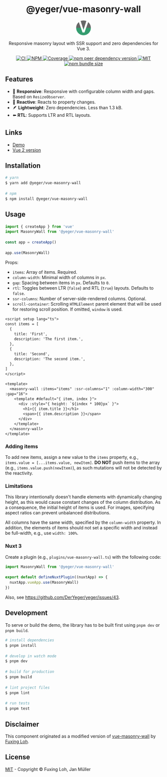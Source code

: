 <h1 align="center">@yeger/vue-masonry-wall</h1>

<p align="center">
  <img src="https://github.com/DerYeger/yeger/raw/main/docs/vue-masonry-wall-docs/public/logo.png" alt="Logo" width="48px" height="48px">
</p>

<p align="center">
    Responsive masonry layout with SSR support and zero dependencies for Vue 3.
</p>

<p align="center">
  <a href="https://github.com/DerYeger/yeger/actions/workflows/ci.yml">
    <img alt="CI" src="https://img.shields.io/github/workflow/status/DerYeger/yeger/CI?label=ci&logo=github&color=#4DC71F">
  </a>
  <a href="https://www.npmjs.com/package/@yeger/vue-masonry-wall">
    <img alt="NPM" src="https://img.shields.io/npm/v/@yeger/vue-masonry-wall?logo=npm">
  </a>
  <a href="https://app.codecov.io/gh/DerYeger/yeger/tree/main/packages/vue-masonry-wall">
    <img alt="Coverage" src="https://codecov.io/gh/DerYeger/yeger/branch/main/graph/badge.svg?token=DjcvNlg4hd&flag=vue-masonry-wall">
  </a>
  <a href="https://www.npmjs.com/package/vue">
    <img alt="npm peer dependency version" src="https://img.shields.io/npm/dependency-version/@yeger/vue-masonry-wall/peer/vue">
  </a>
  <a href="https://opensource.org/licenses/MIT">
    <img alt="MIT" src="https://img.shields.io/npm/l/@yeger/vue-masonry-wall?color=%234DC71F">
  </a>
  <a href="https://bundlephobia.com/package/@yeger/vue-masonry-wall">
    <img alt="npm bundle size" src="https://img.shields.io/bundlephobia/minzip/@yeger/vue-masonry-wall">
  </a>
</p>

## Features

- 📱 **Responsive**: Responsive with configurable column width and gaps. Based on `ResizeObserver`.
- 🔁 **Reactive**: Reacts to property changes.
- 🪶 **Lightweight**: Zero dependencies. Less than 1.3 kB.
- ⬅️ **RTL**: Supports LTR and RTL layouts.

## Links

- [Demo](https://vue-masonry-wall.yeger.eu/)
- [Vue 2 version](https://github.com/DerYeger/yeger/tree/main/packages/vue2-masonry-wall)

## Installation

```bash
# yarn
$ yarn add @yeger/vue-masonry-wall

# npm
$ npm install @yeger/vue-masonry-wall
```

## Usage

```typescript
import { createApp } from 'vue'
import MasonryWall from '@yeger/vue-masonry-wall'

const app = createApp()

app.use(MasonryWall)
```

Props:

- `items`: Array of items. Required.
- `column-width`: Minimal width of columns in `px`.
- `gap`: Spacing between items in `px`. Defaults to `0`.
- `rtl`: Toggles between LTR (`false`) and RTL (`true`) layouts. Defaults to `false`.
- `ssr-columns`: Number of server-side-rendered columns. Optional.
- `scroll-container`: Scrolling `HTMLElement` parent element that will be used for restoring scroll position. If omitted, `window` is used.

```vue
<script setup lang="ts">
const items = [
  {
    title: 'First',
    description: 'The first item.',
  },
  {
    title: 'Second',
    description: 'The second item.',
  },
]
</script>

<template>
  <masonry-wall :items="items" :ssr-columns="1" :column-width="300" :gap="16">
    <template #default="{ item, index }">
      <div :style="{ height: `${index * 100}px` }">
        <h1>{{ item.title }}</h1>
        <span>{{ item.description }}</span>
      </div>
    </template>
  </masonry-wall>
</template>
```

### Adding items

To add new items, assign a new value to the `items` property, e.g., `items.value = [...items.value, newItem]`.
**DO NOT** push items to the array (e.g., `items.value.push(newItem)`), as such mutations will not be detected by the reactivity.

### Limitations

This library intentionally doesn't handle elements with dynamically changing height, as this would cause constant changes of the column distribution.
As a consequence, the initial height of items is used.
For images, specifying aspect ratios can prevent unbalanced distributions.

All columns have the same width, specified by the `column-width` property.
In addition, the elements of items should not set a specific width and instead be full-width, e.g., use `width: 100%`.

### Nuxt 3

Create a plugin (e.g., `plugins/vue-masonry-wall.ts`) with the following code:

```ts
import MasonryWall from '@yeger/vue-masonry-wall'

export default defineNuxtPlugin((nuxtApp) => {
  nuxtApp.vueApp.use(MasonryWall)
})
```

Also, see <https://github.com/DerYeger/yeger/issues/43>.

## Development

To serve or build the demo, the library has to be built first using `pnpm dev` or `pnpm build`.

```bash
# install dependencies
$ pnpm install

# develop in watch mode
$ pnpm dev

# build for production
$ pnpm build

# lint project files
$ pnpm lint

# run tests
$ pnpm test
```

## Disclaimer

This component originated as a modified version of [vue-masonry-wall](https://github.com/fuxingloh/vue-masonry-wall) by [Fuxing Loh](https://github.com/fuxingloh).

## License

[MIT](https://github.com/DerYeger/yeger/blob/main/packages/vue-masonry-wall/LICENSE) - Copyright &copy; Fuxing Loh, Jan Müller

